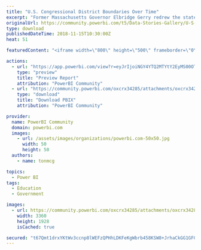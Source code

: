 ```yaml
---
title: "U.S. Congressional District Boundaries Over Time"
excerpt: "Former Massachusetts Governor Elbridge Gerry redrew the state's 1812 congressional district boundaries so bizarrely that one resembled a salamander ."
originalUrl: https://community.powerbi.com/t5/Data-Stories-Gallery/U-S-Congressional-District-Boundaries-Over-Time/m-p/567021
type: download
publishedDateTime: 2018-11-15T10:30:00Z
heat: 51

featuredContent: "<iframe width=\"800\" height=\"500\" frameborder=\"0\" src=\"https://app.powerbi.com/view?r=eyJrIjoiNGY4YTQ2MTYtY2EyMS00OTRhLWFlMGItZDk2YjI2YTFlZjkwIiwidCI6ImRjNTliNTFkLWVmZDItNDYyNi04M2EyLTljMmU2MzE1MTcwZiIsImMiOjZ9\"></iframe>"

actions:
  - url: "https://app.powerbi.com/view?r=eyJrIjoiNGY4YTQ2MTYtY2EyMS00OTRhLWFlMGItZDk2YjI2YTFlZjkwIiwidCI6ImRjNTliNTFkLWVmZDItNDYyNi04M2EyLTljMmU2MzE1MTcwZiIsImMiOjZ9"
    type: "preview"
    title: "Preview Report"
    attribution: "PowerBI Community"
  - url: "https://community.powerbi.com/oxcrx34285/attachments/oxcrx34285/DataStoriesGallery/2369/2/Gerrymandering%20Over%20Time.pbix"
    type: "download"
    title: "Download PBIX"
    attribution: "PowerBI Community"

provider:
  name: PowerBI Community
  domain: powerbi.com
  images:
    - url: /assets/images/organizations/powerbi.com-50x50.jpg
      width: 50
      height: 50
  authors:
    - name: tonmcg

topics:
  - Power BI
tags:
  - Education
  - Government

images:
  - url: https://community.powerbi.com/oxcrx34285/attachments/oxcrx34285/DataStoriesGallery/2369/1/US-boundaries.png
    width: 3360
    height: 1928
    isCached: true

secured: "t67Qmt1drxYKtWv3ccnp8lWEFzQPHhLDKFeKgWbrb458KSW8+JrhaCkGG1GFGGN2M36VXFKJLLx9i5EMxYNFvfQdpetBUqQM1KDfznahoKMcybtmx94eiOg9Y+Pkc3z3u8qfPjD4f+QSgkHUSCtmQY8LpCGJ24KcUfua29nbd5NmHaXyCR6R0apXQhnYMEkhGL037S7w/Nf2I3lN6cZgCKYRTiqfdWWmdFbU6wea5D2MfiQHkbfXfUs+xE44BNhoJZKE6ru3zhbHoDZ1MhOxMW+bUzdvHvWdDO4SXS9zkY/HB5l//Piw7/omeZaChFjWuoe/zKnCTMRhH4KasfYWmZxBUbA+oiILERi2bhCZevA72t57Ata1MALDqIuLtu075AUKwMMEeu5dRwKiTO6ikof+94u3bzvE+gpGRPG0H4k3tbydf7BtwAzLmRWcZqCL;4HU72r1udVusj6Klk/pZCg=="
---
```


